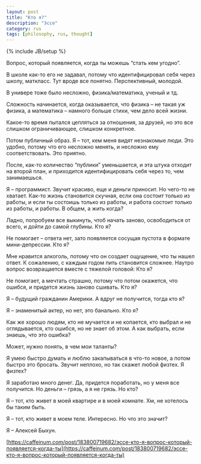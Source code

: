 ```yaml
---
layout: post
title: "Кто я?"
description: "Эссе"
category: rus
tags: [philosophy, rus, thought]
---
```

{% include JB/setup %}

Вопрос, который появляется, когда ты можешь “стать кем угодно”.

В школе как-то его не задавал, потому что идентифицировал себя через школу, маткласс. Тут вроде все понятно. Перспективный, молодой.

В универе тоже было несложно, физика/математика, ученый и тд.

Сложность начинается, когда оказывается, что физика – не такая уж физика, а математика – намного больше стихи, чем дело всей жизни.

Какое-то время пытался цепляться за отношения, за друзей, но это все слишком ограничивающее, слишком конкретное.

Потом публичный образ. Я – тот, кем меня видят незнакомые люди. Это удобно, потому что его несложно менять, и несложно ему соответствовать. Это приятно.

После, как-то количество “публики” уменьшается, и эта штука отходит на второй план, и приходится идентифицировать себя через то, чем занимаешься.

Я – программист. Звучит красиво, еще и деньги приносит. Но чего-то не хватает. Как-то жизнь становится скучная, если она состоит только из работы, и если ты состоишь только из работы, и работа состоит только из работы, и работы. В общем, а жить когда?

Ладно, попробуем все выкинуть, чтоб начать заново, освободиться от всего, и дойти до самой глубины. Кто я?

Не помогает – ответа нет, зато появляется сосущая пустота в формате мини-депрессии. Кто я?

Мне нравится алкоголь, потому что он создает ощущение, что ты нашел ответ. К сожалению, с каждым годом пить становится сложнее. Наутро вопрос возвращается вместе с тяжелой головой: Кто я?

Не помогает, а мечтать страшно, потому что потом окажется, что ошибся, и придется жизнь заново сшивать. Кто я?

Я – будущий гражданин Америки. А вдруг не получится, тогда кто я?

Я – знаменитый актер, но нет, это банально. Кто я?

Как же хорошо людям, кто не мучается и не копается, кто выбрал и не оглядывается, кто ошибся, но не знает об этом. А как выбрать, если знаешь, что это ошибка?

Может, нужно понять, в чем мои таланты?

Я умею быстро думать и люблю закапываться в что-то новое, а потом быстро это бросать. Звучит неплохо, но так скажет любой физтех. Я физтех?

Я заработаю много денег. Да, придется поработать, но у меня все получится. Но деньги – грязь, а я не грязь. Но кто?

Я – тот, кто живет в моей квартире и в моей комнате. Хм, не хотелось бы таким быть.

Я – тот, кто живет в моем теле. Интересно. Но что это значит?

Я – Алексей Быхун.

[https://caffeinum.com/post/183800719682/эссе-кто-я-вопрос-который-появляется-когда-ты](https://caffeinum.com/post/183800719682/эссе-кто-я-вопрос-который-появляется-когда-ты)
